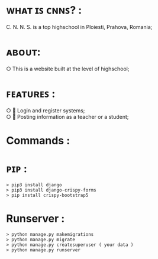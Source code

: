 # ᴡʜᴀᴛ ɪꜱ ᴄɴɴꜱ? :
  C. N. N. S. is a top highschool in Ploiesti, Prahova, Romania;

# ᴀʙᴏᴜᴛ:
  ○ This is a website built at the level of highschool;
  
# ꜰᴇᴀᴛᴜʀᴇꜱ :
  ○ 👥 Login and register systems; <br />
  ○ 💼 Posting information as a teacher or a student;

# Commands :

  # ᴘɪᴘ :
    > pip3 install django
    > pip3 install django-crispy-forms
    > pip install crispy-bootstrap5
    
  # Runserver :
    > python manage.py makemigrations
    > python manage.py migrate
    > python manage.py createsuperuser ( your data )
    > python manage.py runserver
